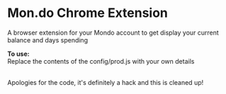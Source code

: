 # Mon.do Chrome Extension
A browser extension for your Mondo account to get display your current balance and days spending
<br />

<b>To use:</b><br />
Replace the contents of the config/prod.js with your own details

<br />
Apologies for the code, it's definitely a hack and this is cleaned up!
